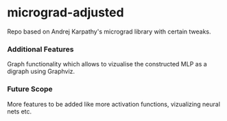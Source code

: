 # micrograd-adjusted
Repo based on Andrej Karpathy's micrograd library with certain tweaks.

### Additional Features
Graph functionality which allows to vizualise the constructed MLP as a digraph using Graphviz.

### Future Scope
More features to be added like more activation functions, vizualizing neural nets etc.
